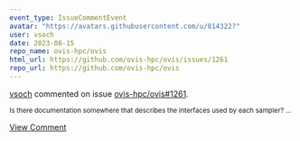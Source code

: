 ```yaml
---
event_type: IssueCommentEvent
avatar: "https://avatars.githubusercontent.com/u/814322?"
user: vsoch
date: 2023-08-15
repo_name: ovis-hpc/ovis
html_url: https://github.com/ovis-hpc/ovis/issues/1261
repo_url: https://github.com/ovis-hpc/ovis
---
```


<a href='https://github.com/vsoch' target='_blank'>vsoch</a> commented on issue <a href='https://github.com/ovis-hpc/ovis/issues/1261' target='_blank'>ovis-hpc/ovis#1261</a>.

<small>Is there documentation somewhere that describes the interfaces used by each sampler? ...</small>

<a href='https://github.com/ovis-hpc/ovis/issues/1261' target='_blank'>View Comment</a>